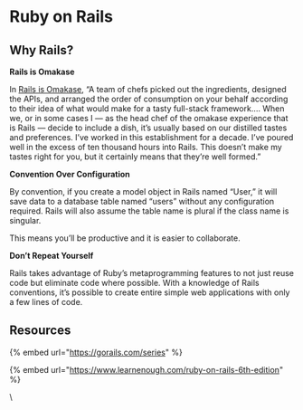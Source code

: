 # Ruby on Rails

## Why Rails?

**Rails is Omakase**

In [Rails is Omakase](http://david.heinemeierhansson.com/2012/rails-is-omakase.html), “A team of chefs picked out the ingredients, designed the APIs, and arranged the order of consumption on your behalf according to their idea of what would make for a tasty full-stack framework…. When we, or in some cases I — as the head chef of the omakase experience that is Rails — decide to include a dish, it’s usually based on our distilled tastes and preferences. I’ve worked in this establishment for a decade. I’ve poured well in the excess of ten thousand hours into Rails. This doesn’t make my tastes right for you, but it certainly means that they’re well formed.”

**Convention Over Configuration**

By convention, if you create a model object in Rails named “User,” it will save data to a database table named “users” without any configuration required. Rails will also assume the table name is plural if the class name is singular.

This means you’ll be productive and it is easier to collaborate.

**Don’t Repeat Yourself**

Rails takes advantage of Ruby’s metaprogramming features to not just reuse code but eliminate code where possible. With a knowledge of Rails conventions, it’s possible to create entire simple web applications with only a few lines of code.



## Resources

{% embed url="https://gorails.com/series" %}

{% embed url="https://www.learnenough.com/ruby-on-rails-6th-edition" %}



\
